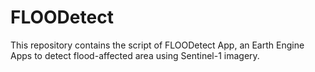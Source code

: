 # FLOODetect
This repository contains the script of FLOODetect App, an Earth Engine Apps to detect flood-affected area using Sentinel-1 imagery.
